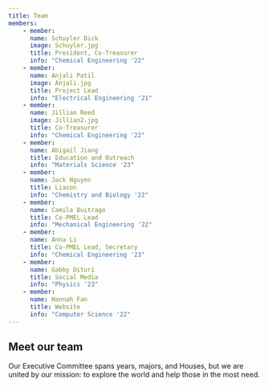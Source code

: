 ```yaml
---
title: Team
members:
    - member:
      name: Schuyler Dick
      image: Schuyler.jpg
      title: President, Co-Treasurer
      info: "Chemical Engineering '22"
    - member:
      name: Anjali Patil
      image: Anjali.jpg
      title: Project Lead
      info: "Electrical Engineering '21"
    - member:
      name: Jillian Reed
      image: Jillian2.jpg
      title: Co-Treasurer
      info: "Chemical Engineering '22"
    - member:
      name: Abigail Jiang
      title: Education and Outreach
      info: "Materials Science '23"
    - member:
      name: Jack Nguyen
      title: Liason
      info: "Chemistry and Biology '22"
    - member:
      name: Camila Buitrago
      title: Co-PMEL Lead
      info: "Mechanical Engineering '22"
    - member:
      name: Anna Li
      title: Co-PMEL Lead, Secretary
      info: "Chemical Engineering '23"
    - member:
      name: Gabby Dituri
      title: Social Media
      info: "Physics '23"
    - member:
      name: Hannah Fan
      title: Website
      info: "Computer Science '22"
---
```

## Meet our team
Our Executive Committee spans years, majors, and Houses, but we are united by our mission: to explore the world and help those in the most need.
